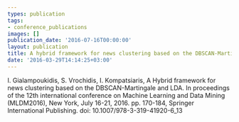 ```yaml
---
types: publication
tags:
- conference_publications
images: []
publication_date: '2016-07-16T00:00:00'
layout: publication
title: A hybrid framework for news clustering based on the DBSCAN-Martingale and LDA
date: '2016-03-29T14:14:25+03:00'
---
```

<p>I. Gialampoukidis, S. Vrochidis, I. Kompatsiaris, A Hybrid framework for news clustering based on the DBSCAN-Martingale and LDA. In proceedings of the 12th international conference on Machine Learning and Data Mining (MLDM2016), New York, July 16-21, 2016. pp. 170-184, Springer International Publishing. doi: 10.1007/978-3-319-41920-6_13</p>
